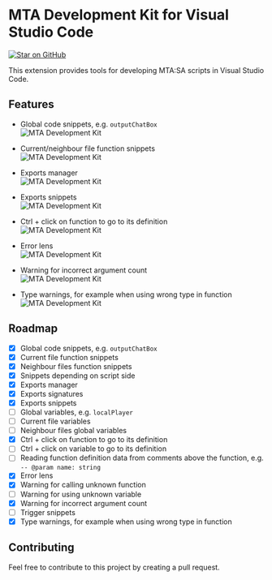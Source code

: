 # MTA Development Kit for Visual Studio Code
[![Star on GitHub](https://img.shields.io/github/stars/borsuczyna/MTA-Development-Kit.svg?style=social)](https://github.com/borsuczyna/MTA-Development-Kit/stargazers)

This extension provides tools for developing MTA:SA scripts in Visual Studio Code.

## Features
- Global code snippets, e.g. `outputChatBox`<br />
![MTA Development Kit](https://i.imgur.com/8wk3by5.png)

- Current/neighbour file function snippets<br />
![MTA Development Kit](https://i.imgur.com/7HbqnWG.png)

- Exports manager<br />
![MTA Development Kit](https://i.imgur.com/qPXIOqh.png)

- Exports snippets<br />
![MTA Development Kit](https://i.imgur.com/IlhAV04.png)

- Ctrl + click on function to go to its definition<br />
![MTA Development Kit](https://i.imgur.com/Npc5Epc.png)

- Error lens<br />
![MTA Development Kit](https://i.imgur.com/0Lu69V7.png)

- Warning for incorrect argument count<br />
![MTA Development Kit](https://i.imgur.com/PtcHPyq.png)

- Type warnings, for example when using wrong type in function<br />
![MTA Development Kit](https://i.imgur.com/jxgk2ky.png)

## Roadmap

- [x] Global code snippets, e.g. `outputChatBox`
- [x] Current file function snippets
- [x] Neighbour files function snippets
- [x] Snippets depending on script side
- [x] Exports manager
- [x] Exports signatures
- [x] Exports snippets
- [ ] Global variables, e.g. `localPlayer`
- [ ] Current file variables
- [ ] Neighbour files global variables
- [x] Ctrl + click on function to go to its definition
- [ ] Ctrl + click on variable to go to its definition
- [ ] Reading function definition data from comments above the function, e.g. `-- @param name: string`
- [x] Error lens
- [x] Warning for calling unknown function
- [ ] Warning for using unknown variable
- [x] Warning for incorrect argument count
- [ ] Trigger snippets
- [x] Type warnings, for example when using wrong type in function

## Contributing
Feel free to contribute to this project by creating a pull request.